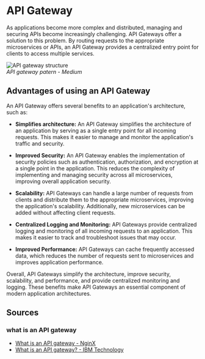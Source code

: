 # API Gateway

As applications become more complex and distributed, managing and securing APIs become increasingly challenging. API Gateways offer a solution to this problem. By routing requests to the appropriate microservices or APIs, an API Gateway provides a centralized entry point for clients to access multiple services.

![API gateway structure](https://miro.medium.com/v2/resize:fit:870/1*gW4JrHTr86HnTrouQYLgJQ.png) <br />
*API gateway patern - Medium* 

## Advantages of using an API Gateway

An API Gateway offers several benefits to an application's architecture, such as:

- **Simplifies architecture:** An API Gateway simplifies the architecture of an application by serving as a single entry point for all incoming requests. This makes it easier to manage and monitor the application's traffic and security.

- **Improved Security:** An API Gateway enables the implementation of security policies such as authentication, authorization, and encryption at a single point in the application. This reduces the complexity of implementing and managing security across all microservices, improving overall application security.

- **Scalability:** API Gateways can handle a large number of requests from clients and distribute them to the appropriate microservices, improving the application's scalability. Additionally, new microservices can be added without affecting client requests.

- **Centralized Logging and Monitoring:** API Gateways provide centralized logging and monitoring of all incoming requests to an application. This makes it easier to track and troubleshoot issues that may occur.

- **Improved Performance:** API Gateways can cache frequently accessed data, which reduces the number of requests sent to microservices and improves application performance.

Overall, API Gateways simplify the architecture, improve security, scalability, and performance, and provide centralized monitoring and logging. These benefits make API Gateways an essential component of modern application architectures.

## Sources

### what is an API gateway
+ [What is an API gateway - NginX](https://www.nginx.com/learn/api-gateway/)
+ [What is an API gateway? - IBM Technology](https://www.youtube.com/watch?v=hWRRdICvMNs&list=PLDv-vesFGmda4KGXoMklaMBO0xEcX-nEr&index=16)
